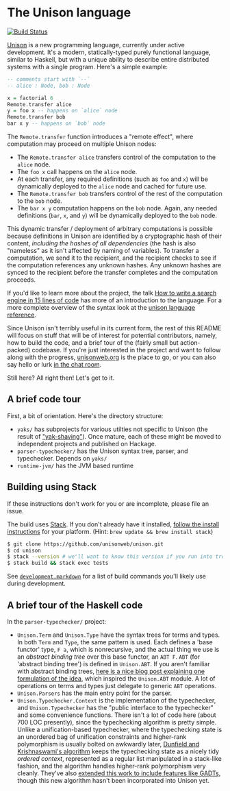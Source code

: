 The Unison language
======

[![Build Status](https://travis-ci.org/unisonweb/unison.svg?branch=master)](https://travis-ci.org/unisonweb/unison)

[Unison](http://unisonweb.org) is a new programming language, currently under active development. It's a modern, statically-typed purely functional language, similar to Haskell, but with a unique ability to describe entire distributed systems with a single program. Here's a simple example:

```Haskell
-- comments start with `--`
-- alice : Node, bob : Node

x = factorial 6
Remote.transfer alice
y = foo x -- happens on `alice` node
Remote.transfer bob
bar x y -- happens on `bob` node
```
The `Remote.transfer` function introduces a "remote effect", where computation may proceed on multiple Unison nodes:

* The `Remote.transfer alice` transfers control of the computation to the `alice` node.
* The `foo x` call happens on the `alice` node.
* At each transfer, any required definitions (such as `foo` and `x`) will be dynamically deployed to the `alice` node and cached for future use.
* The `Remote.transfer bob` transfers control of the rest of the computation to the `bob` node.
* The `bar x y` computation happens on the `bob` node. Again, any needed definitions (`bar`, `x`, and `y`) will be dynamically deployed to the `bob` node.

This dynamic transfer / deployment of arbitrary computations is possible because definitions in Unison are identified by a cryptographic hash of their content, _including the hashes of all dependencies_ (the hash is also "nameless" as it isn't affected by naming of variables). To transfer a computation, we send it to the recipient, and the recipient checks to see if the computation references any unknown hashes. Any unknown hashes are synced to the recipient before the transfer completes and the computation proceeds.

If you'd like to learn more about the project, the talk [How to write a search engine in 15 lines of code](http://unisonweb.org/2016-10-12/search.html) has more of an introduction to the language. For a more complete overview of the syntax look at the [unison language reference](/unison-src/tests/language-reference.u).

Since Unison isn't terribly useful in its current form, the rest of this README will focus on stuff that will be of interest for potential contributors, namely, how to build the code, and a brief tour of the (fairly small but action-packed) codebase. If you're just interested in the project and want to follow along with the progress, [unisonweb.org](http://unisonweb.org) is the place to go, or you can also say hello or lurk [in the chat room](https://gitter.im/unisonweb/unison).

Still here? All right then! Let's get to it.

A brief code tour
-----

First, a bit of orientation. Here's the directory structure:

* `yaks/` has subprojects for various utilties not specific to Unison (the result of ["yak-shaving"](https://en.wiktionary.org/wiki/yak_shaving)). Once mature, each of these might be moved to independent projects and published on Hackage.
* `parser-typechecker/` has the Unison syntax tree, parser, and typechecker. Depends on `yaks/`
* `runtime-jvm/` has the JVM based runtime

Building using Stack
-----

If these instructions don't work for you or are incomplete, please file an issue.

The build uses [Stack](http://docs.haskellstack.org/). If you don't already have it installed, [follow the install instructions](http://docs.haskellstack.org/en/stable/README.html#how-to-install) for your platform.  (Hint: `brew update && brew install stack`)

```sh
$ git clone https://github.com/unisonweb/unison.git
$ cd unison
$ stack --version # we'll want to know this version if you run into trouble
$ stack build && stack exec tests
```

See [`development.markdown`](development.markdown) for a list of build commands you'll likely use during development.

A brief tour of the Haskell code
-----

In the `parser-typechecker/` project:

* `Unison.Term` and `Unison.Type` have the syntax trees for terms and types. In both `Term` and `Type`, the same pattern is used. Each defines a 'base functor' type, `F a`, which is nonrecursive, and the actual thing we use is an _abstract binding tree_ over this base functor, an `ABT F`. `ABT` (for 'abstract binding tree') is defined in `Unison.ABT`. If you aren't familiar with abstract binding trees, [here is a nice blog post explaining one formulation of the idea](http://semantic-domain.blogspot.com/2015/03/abstract-binding-trees.html), which inspired the `Unison.ABT` module. A lot of operations on terms and types just delegate to generic `ABT` operations.
* `Unison.Parsers` has the main entry point for the parser.
* `Unison.Typechecker.Context` is the implementation of the typechecker, and `Unison.Typechecker` has the "public interface to the typechecker" and some convenience functions. There isn't a lot of code here (about 700 LOC presently), since the typechecking algorithm is pretty simple. Unlike a unification-based typechecker, where the typechecking state is an unordered bag of unification constraints and higher-rank polymorphism is usually bolted on awkwardly later, [Dunfield and Krishnaswami's algorithm](http://www.mpi-sws.org/~neelk/bidir.pdf) keeps the typechecking state as a nicely tidy _ordered context_, represented as a regular list manipulated in a stack-like fashion, and the algorithm handles higher-rank polymorphism very cleanly. They've also [extended this work to include features like GADTs](http://semantic-domain.blogspot.com/2015/03/new-draft-sound-and-complete.html), though this new algorithm hasn't been incorporated into Unison yet.
